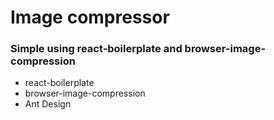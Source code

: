 # Image compressor

### Simple using react-boilerplate and browser-image-compression

- react-boilerplate
- browser-image-compression
- Ant Design
